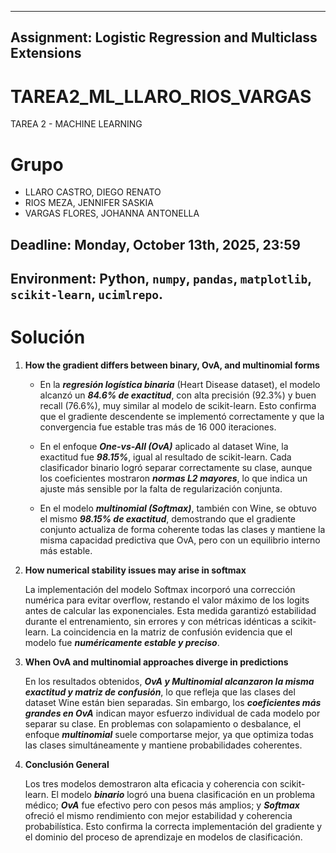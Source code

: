 
---
## Assignment: Logistic Regression and Multiclass Extensions

# TAREA2_ML_LLARO_RIOS_VARGAS
TAREA 2 - MACHINE LEARNING

# Grupo
- LLARO CASTRO, DIEGO RENATO
- RIOS MEZA, JENNIFER SASKIA
- VARGAS FLORES, JOHANNA ANTONELLA

**Deadline:** Monday, October 13th, 2025, 23:59
---

**Environment:** Python, `numpy`, `pandas`, `matplotlib`, `scikit-learn`, `ucimlrepo`.
---


# Solución
1. **How the gradient differs between binary, OvA, and multinomial forms**

    - En la ***regresión logística binaria*** (Heart Disease dataset), el modelo alcanzó un ***84.6% de exactitud***, con alta precisión (92.3%) y buen recall (76.6%), muy similar al modelo de scikit-learn. Esto confirma que el gradiente descendente se implementó correctamente y que la convergencia fue estable tras más de 16 000 iteraciones.

    - En el enfoque ***One-vs-All (OvA)*** aplicado al dataset Wine, la exactitud fue ***98.15%***, igual al resultado de scikit-learn. Cada clasificador binario logró separar correctamente su clase, aunque los coeficientes mostraron ***normas L2 mayores***, lo que indica un ajuste más sensible por la falta de regularización conjunta.

    - En el modelo ***multinomial (Softmax)***, también con Wine, se obtuvo el mismo ***98.15% de exactitud***, demostrando que el gradiente conjunto actualiza de forma coherente todas las clases y mantiene la misma capacidad predictiva que OvA, pero con un equilibrio interno más estable.


2. **How numerical stability issues may arise in softmax**

    La implementación del modelo Softmax incorporó una corrección numérica para evitar overflow, restando el valor máximo de los logits antes de calcular las exponenciales.
    Esta medida garantizó estabilidad durante el entrenamiento, sin errores y con métricas idénticas a scikit-learn. La coincidencia en la matriz de confusión evidencia que el modelo fue ***numéricamente estable y preciso***.


3. **When OvA and multinomial approaches diverge in predictions**

    En los resultados obtenidos, ***OvA y Multinomial alcanzaron la misma exactitud y matriz de confusión***, lo que refleja que las clases del dataset Wine están bien separadas.
    Sin embargo, los ***coeficientes más grandes en OvA*** indican mayor esfuerzo individual de cada modelo por separar su clase. En problemas con solapamiento o desbalance, el enfoque ***multinomial*** suele comportarse mejor, ya que optimiza todas las clases simultáneamente y mantiene probabilidades coherentes.


4. **Conclusión General**

    Los tres modelos demostraron alta eficacia y coherencia con scikit-learn.
    El modelo ***binario*** logró una buena clasificación en un problema médico; ***OvA*** fue efectivo pero con pesos más amplios; y ***Softmax*** ofreció el mismo rendimiento con mejor estabilidad y coherencia probabilística.
    Esto confirma la correcta implementación del gradiente y el dominio del proceso de aprendizaje en modelos de clasificación.

